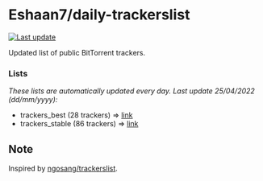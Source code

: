 
# Eshaan7/daily-trackerslist 

[![Last update](https://img.shields.io/badge/Last%20update-25/04/2022-blue.svg)](#)

Updated list of public BitTorrent trackers.

### Lists
*These lists are automatically updated every day. Last update 25/04/2022 (_dd/mm/yyyy_):*

* trackers_best (28 trackers) => [link](https://raw.githubusercontent.com/eshaan7/daily-trackerslist/master/trackers_best.txt)
* trackers_stable (86 trackers) => [link](https://raw.githubusercontent.com/eshaan7/daily-trackerslist/master/trackers_stable.txt)

## Note

Inspired by [ngosang/trackerslist](https://github.com/ngosang/trackerslist).
